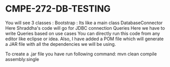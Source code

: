 # CMPE-272-DB-TESTING


You will see 3 classes :
Bootstrap :
Its like a main class
DatabaseConnector
Here Shraddha's code will go for JDBC connection
Queries
Here we have to write Queries based on use cases
You can directly run this code from any editor like eclipse or idea.
Also, I have added a POM file which will generate a JAR file with all the dependencies we will be using.

To create a .jar file you have run following command:
            mvn clean compile assembly:single
